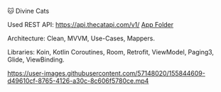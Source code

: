 🐱 Divine Cats

Used REST API: https://api.thecatapi.com/v1/
[App Folder](https://github.com/DronPascal/GB-Android-Prof.Dev/tree/main/DivineCats)

Architecture:
Clean, MVVM, Use-Cases, Mappers.

Libraries:
Koin, Kotlin Coroutines, Room, Retrofit, ViewModel, Paging3, Glide, ViewBinding.

https://user-images.githubusercontent.com/57148020/155844609-d49610cf-8765-4126-a30c-8c606f5780ce.mp4

